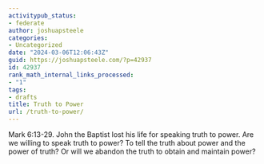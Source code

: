 ```yaml
---
activitypub_status:
- federate
author: joshuapsteele
categories:
- Uncategorized
date: "2024-03-06T12:06:43Z"
guid: https://joshuapsteele.com/?p=42937
id: 42937
rank_math_internal_links_processed:
- "1"
tags:
- drafts
title: Truth to Power
url: /truth-to-power/
---
```


Mark 6:13-29. John the Baptist lost his life for speaking truth to power. Are we willing to speak truth to power? To tell the truth about power and the power of truth? Or will we abandon the truth to obtain and maintain power?
